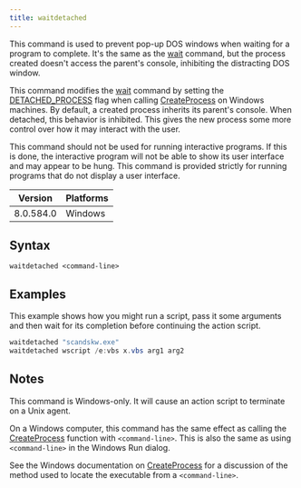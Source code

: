 ```yaml
---
title: waitdetached
---
```


This command is used to prevent pop-up DOS windows when waiting for a program to complete. It's the same as the [wait](./wait.html) command, but the process created doesn't access the parent's console, inhibiting the distracting DOS window.

This command modifies the [wait](./wait.html) command by setting the [DETACHED_PROCESS](https://msdn.microsoft.com/en-us/library/windows/desktop/ms684863%28v=vs.85%29.aspx) flag when calling [CreateProcess](https://msdn.microsoft.com/en-us/library/windows/desktop/ms682425%28v=vs.85%29.aspx) on Windows machines. By default, a created process inherits its parent's console. When detached, this behavior is inhibited. This gives the new process some more control over how it may interact with the user.

This command should not be used for running interactive programs. If this is done, the interactive program will not be able to show its user interface and may appear to be hung. This command is provided strictly for running programs that do not display a user interface.

Version | Platforms
--- | ---
8.0.584.0 | Windows

## Syntax

    waitdetached <command-line>

## Examples

This example shows how you might run a script, pass it some arguments and then wait for its completion before continuing the action script.

```actionscript
waitdetached "scandskw.exe"
waitdetached wscript /e:vbs x.vbs arg1 arg2
```

## Notes

This command is Windows-only. It will cause an action script to terminate on a Unix agent.

On a Windows computer, this command has the same effect as calling the [CreateProcess](https://msdn.microsoft.com/en-us/library/windows/desktop/ms682425%28v=vs.85%29.aspx) function with `<command-line>`. This is also the same as using `<command-line>` in the Windows Run dialog.

See the Windows documentation on [CreateProcess](https://msdn.microsoft.com/en-us/library/windows/desktop/ms682425%28v=vs.85%29.aspx) for a discussion of the method used to locate the executable from a `<command-line>`.
